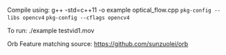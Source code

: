 Compile using:
g++ -std=c++11 -o example optical_flow.cpp `pkg-config --libs opencv4` `pkg-config --cflags opencv4`

To run:
./example testvid1.mov 


Orb Feature matching source: https://github.com/sunzuolei/orb